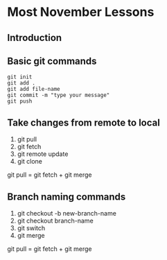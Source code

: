 # Most November Lessons

## Introduction

## Basic git commands

```git
git init
git add .
git add file-name
git commit -m "type your message"
git push
```

## Take changes from remote to local

1. git pull
2. git fetch
3. git remote update
4. git clone

git pull = git fetch + git merge

## Branch naming commands

1. git checkout -b new-branch-name
2. git checkout branch-name
3. git switch
4. git merge

git pull = git fetch + git merge
